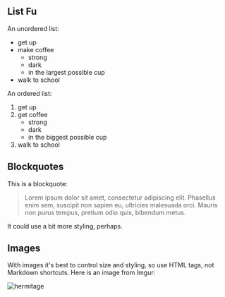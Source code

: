 ## List Fu

An unordered list:

* get up
* make coffee
    * strong
    * dark
    * in the largest possible cup
* walk to school

An ordered list:

1. get up
1. get coffee
    * strong
    * dark
    * in the biggest possible cup
1. walk to school

## Blockquotes

This is a blockquote:

>Lorem ipsum dolor sit amet, consectetur adipiscing elit. Phasellus enim sem, suscipit non sapien eu, ultricies malesuada orci. Mauris non purus tempus, pretium odio quis, bibendum metus.

It could use a bit more styling, perhaps.

## Images

With images it's best to control size and styling, so use HTML tags, not Markdown shortcuts.  Here is an image from Imgur:

<img class="pure-img-responsive" src="/img/hermitage.png" alt="hermitage">



